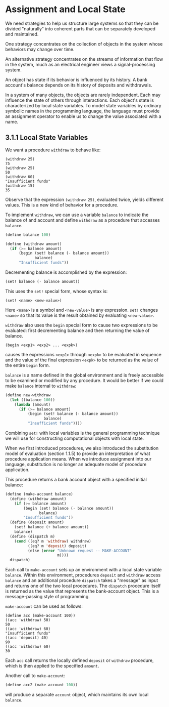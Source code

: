 # Assignment and Local State

We need strategies to help us structure large systems
so that they can be divided "naturally" into coherent parts
that can be separately developed and maintained.

One strategy concentrates on the collection of objects in the system
whose behaviors may change over time.

An alternative strategy concentrates on the streams of information
that flow in the system,
much as an electrical engineer views a signal-processing system.

An object has state if its behavior is influenced by its history.
A bank account's balance depends on its history of deposits and withdrawals.

In a system of many objects, the objects are rarely independent.
Each may influence the state of others through interactions.
Each object's state is characterized by local state variables.
To model state variables by ordinary symbolic names in the programming language,
the language must provide an assignment operator
to enable us to change the value associated with a name.

## 3.1.1 Local State Variables

We want a procedure `withdraw` to behave like:

```
(withdraw 25)
75
(withdraw 25)
50
(withdraw 60)
"Insufficient funds"
(withdraw 15)
35
```

Observe that the expression `(withdraw 25)`,
evaluated twice, yields different values.
This is a new kind of behavior for a procedure.

To implement `withdraw`,
we can use a variable `balance` to indicate the balance of and account
and define `withdraw` as a procedure that accesses `balance`.

```lisp
(define balance 100)

(define (withdraw amount)
  (if (>= balance amount)
      (begin (set! balance (- balance amount))
             balance)
      "Insufficient funds"))
```

Decrementing balance is accomplished by the expression:

```lisp
(set! balance (- balance amount))
```

This uses the `set!` special form, whose syntax is:

```
(set! <name> <new-value>)
```

Here `<name>` is a symbol and `<new-value>` is any expression.
`set!` changes `<name>` so that its value is
the result obtained by evaluating `<new-value>`.

`withdraw` also uses the `begin` special form
to cause two expressions to be evaluated:
first decrementing balance and then returning the value of balance.

```
(begin <exp1> <exp2> ... <expk>)
```

causes the expressions `<exp1>` through `<expk>`
to be evaluated in sequence
and the value of the final expression `<expk>` to be returned
as the value of the entire `begin` form.

`balance` is a name defined in the global environment
and is freely accessible to be examined or modified by any procedure.
It would be better if we could make `balance` internal to `withdraw`:

```lisp
(define new-withdraw
  (let ((balance 100))
    (lambda (amount)
      (if (>= balance amount)
          (begin (set! balance (- balance amount))
                 balance)
          "Insufficient funds"))))
```

Combining `set!` with local variables is the general programming technique
we will use for constructing computational objects with local state.

When we first introduced procedures,
we also introduced the substitution model of evaluation (section 1.1.5)
to provide an interpretation of what procedure application means.
When we introduce assignment into our language,
substitution is no longer an adequate model of procedure application.

This procedure returns a bank account object with a specified initial balance:

```lisp
(define (make-account balance)
  (define (withdraw amount)
    (if (>= balance amount)
        (begin (set! balance (- balance amount))
               balance)
        "Insufficient funds"))
  (define (deposit amount)
    (set! balance (+ balance amount))
    balance)
  (define (dispatch m)
    (cond ((eq? m 'withdraw) withdraw)
          ((eq? m 'deposit) deposit)
          (else (error "Unknown request -- MAKE-ACCOUNT"
                       m))))
  dispatch)
```

Each call to `make-account` sets up an environment
with a local state variable `balance`.
Within this environment,
procedures `deposit` and `withdraw` access `balance`
and an additional procedure `dispatch` takes a "message" as input
and returns one of the two local procedures.
The `dispatch` procedure itself is returned as
the value that represents the bank-account object.
This is a message-passing style of programming.

`make-account` can be used as follows:

```
(define acc (make-account 100))
((acc 'withdraw) 50)
50
((acc 'withdraw) 60)
"Insufficient funds"
((acc 'deposit) 40)
90
((acc 'withdraw) 60)
30
```

Each `acc` call returns the locally defined `deposit` or `withdraw` procedure,
which is then applied to the specified `amount`.

Another call to `make-account`:

```lisp
(define acc2 (make-account 100))
```

will produce a separate `account` object,
which maintains its own local `balance`.
